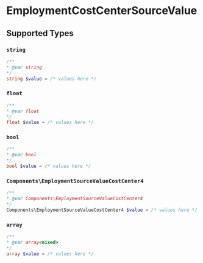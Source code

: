 # EmploymentCostCenterSourceValue


## Supported Types

### `string`

```php
/**
* @var string
*/
string $value = /* values here */
```

### `float`

```php
/**
* @var float
*/
float $value = /* values here */
```

### `bool`

```php
/**
* @var bool
*/
bool $value = /* values here */
```

### `Components\EmploymentSourceValueCostCenter4`

```php
/**
* @var Components\EmploymentSourceValueCostCenter4
*/
Components\EmploymentSourceValueCostCenter4 $value = /* values here */
```

### `array`

```php
/**
* @var array<mixed>
*/
array $value = /* values here */
```

